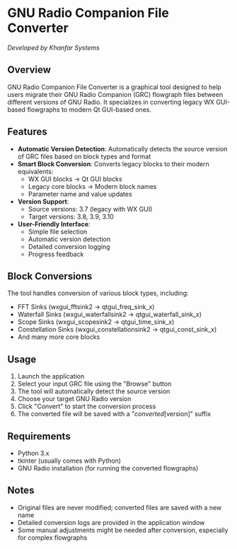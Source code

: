 # GNU Radio Companion File Converter

*Developed by Khanfar Systems*

## Overview
GNU Radio Companion File Converter is a graphical tool designed to help users migrate their GNU Radio Companion (GRC) flowgraph files between different versions of GNU Radio. It specializes in converting legacy WX GUI-based flowgraphs to modern Qt GUI-based ones.

## Features
- **Automatic Version Detection**: Automatically detects the source version of GRC files based on block types and format
- **Smart Block Conversion**: Converts legacy blocks to their modern equivalents:
  - WX GUI blocks → Qt GUI blocks
  - Legacy core blocks → Modern block names
  - Parameter name and value updates
- **Version Support**:
  - Source versions: 3.7 (legacy with WX GUI)
  - Target versions: 3.8, 3.9, 3.10
- **User-Friendly Interface**:
  - Simple file selection
  - Automatic version detection
  - Detailed conversion logging
  - Progress feedback

## Block Conversions
The tool handles conversion of various block types, including:
- FFT Sinks (wxgui_fftsink2 → qtgui_freq_sink_x)
- Waterfall Sinks (wxgui_waterfallsink2 → qtgui_waterfall_sink_x)
- Scope Sinks (wxgui_scopesink2 → qtgui_time_sink_x)
- Constellation Sinks (wxgui_constellationsink2 → qtgui_const_sink_x)
- And many more core blocks

## Usage
1. Launch the application
2. Select your input GRC file using the "Browse" button
3. The tool will automatically detect the source version
4. Choose your target GNU Radio version
5. Click "Convert" to start the conversion process
6. The converted file will be saved with a "_converted_[version]" suffix

## Requirements
- Python 3.x
- tkinter (usually comes with Python)
- GNU Radio installation (for running the converted flowgraphs)

## Notes
- Original files are never modified; converted files are saved with a new name
- Detailed conversion logs are provided in the application window
- Some manual adjustments might be needed after conversion, especially for complex flowgraphs
